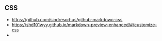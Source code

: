 ## CSS 
- https://github.com/sindresorhus/github-markdown-css
- https://shd101wyy.github.io/markdown-preview-enhanced/#/customize-css
- 
